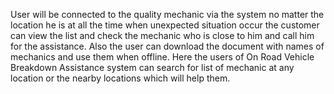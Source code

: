 User will be connected to the quality mechanic via the system no matter the location he is at all the time
when unexpected situation occur the customer can view the list and check the mechanic who is close to him and call him for the assistance.
Also the user can download the document with names of mechanics and use them when offline.
Here the users  of On Road Vehicle Breakdown Assistance  system can search for list of mechanic at any location or the nearby locations which will help them. 
